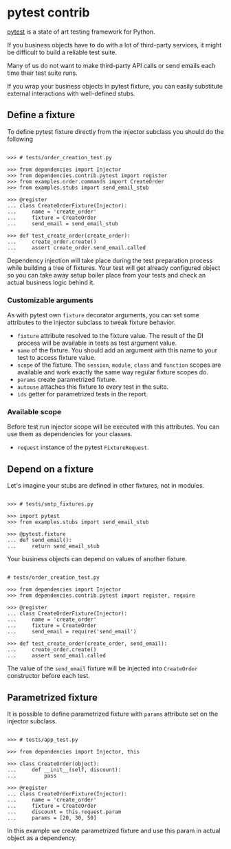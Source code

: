 # pytest contrib

[pytest](https://docs.pytest.org/) is a state of art testing framework
for Python.

If you business objects have to do with a lot of third-party services,
it might be difficult to build a reliable test suite.

Many of us do not want to make third-party API calls or send emails each
time their test suite runs.

If you wrap your business objects in pytest fixture, you can easily
substitute external interactions with well-defined stubs.

## Define a fixture

To define pytest fixture directly from the injector subclass you should
do the following

```pycon

>>> # tests/order_creation_test.py

>>> from dependencies import Injector
>>> from dependencies.contrib.pytest import register
>>> from examples.order.commands import CreateOrder
>>> from examples.stubs import send_email_stub

>>> @register
... class CreateOrderFixture(Injector):
...     name = 'create_order'
...     fixture = CreateOrder
...     send_email = send_email_stub

>>> def test_create_order(create_order):
...     create_order.create()
...     assert create_order.send_email.called

```

Dependency injection will take place during the test preparation process
while building a tree of fixtures. Your test will get already configured
object so you can take away setup boiler place from your tests and check
an actual business logic behind it.

### Customizable arguments

As with pytest own `fixture` decorator arguments, you can set some
attributes to the injector subclass to tweak fixture behavior.

- `fixture` attribute resolved to the fixture value. The result of the
  DI process will be available in tests as test argument value.
- `name` of the fixture. You should add an argument with this name to
  your test to access fixture value.
- `scope` of the fixture. The `session`, `module`, `class` and
  `function` scopes are available and work exactly the same way
  regular fixture scopes do.
- `params` create parametrized fixture.
- `autouse` attaches this fixture to every test in the suite.
- `ids` getter for parametrized tests in the report.

### Available scope

Before test run injector scope will be executed with this attributes.
You can use them as dependencies for your classes.

- `request` instance of the pytest `FixtureRequest`.

## Depend on a fixture

Let's imagine your stubs are defined in other fixtures, not in modules.

```pycon

>>> # tests/smtp_fixtures.py

>>> import pytest
>>> from examples.stubs import send_email_stub

>>> @pytest.fixture
... def send_email():
...     return send_email_stub

```

Your business objects can depend on values of another fixture.

```pycon

# tests/order_creation_test.py

>>> from dependencies import Injector
>>> from dependencies.contrib.pytest import register, require

>>> @register
... class CreateOrderFixture(Injector):
...     name = 'create_order'
...     fixture = CreateOrder
...     send_email = require('send_email')

>>> def test_create_order(create_order, send_email):
...     create_order.create()
...     assert send_email.called

```

The value of the `send_email` fixture will be injected into
`CreateOrder` constructor before each test.

## Parametrized fixture

It is possible to define parametrized fixture with `params` attribute
set on the injector subclass.

```pycon

>>> # tests/app_test.py

>>> from dependencies import Injector, this

>>> class CreateOrder(object):
...     def __init__(self, discount):
...         pass

>>> @register
... class CreateOrderFixture(Injector):
...     name = 'create_order'
...     fixture = CreateOrder
...     discount = this.request.param
...     params = [20, 30, 50]

```

In this example we create parametrized fixture and use this param in
actual object as a dependency.
